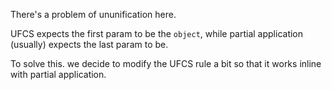 There's a problem of ununification here.

UFCS expects the first param to be the `object`, while partial application (usually) expects the last param to be.

To solve this. we decide to modify the UFCS rule a bit so that it works inline with partial application.
